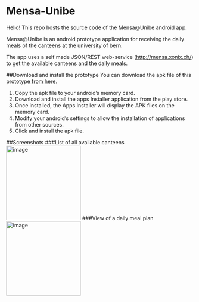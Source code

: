 Mensa-Unibe
===========
Hello!
This repo hosts the source code of the Mensa@Unibe android app.

Mensa@Unibe is an android prototype application for receiving the daily meals of the canteens at the university of bern.

The app uses a self made JSON/REST web-service (http://mensa.xonix.ch/) to get the available canteens and the daily meals.

##Download and install the prototype
You can download the apk file of this [prototype from here](https://github.com/lexruee/Mensa-Unibe/raw/master/bin/MensaUnibeApp.apk).

1. Copy the apk file to your android’s memory card.
2. Download and install the apps Installer application from the play store.
3. Once installed, the Apps Installer will display the APK files on the memory card.
4. Modify your android’s settings to allow the installation of applications from other sources.
5. Click and install the apk file.

##Screenshots
###List of all available canteens
<img alt="image" src="https://raw.github.com/lexruee/Mensa-Unibe/master/screenshots/1.png" width="200px" />
###View of a daily meal plan
<img alt="image" src="https://raw.github.com/lexruee/Mensa-Unibe/master/screenshots/2.png" width="200px" />


